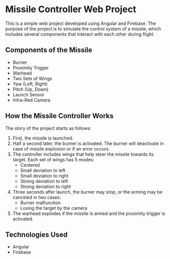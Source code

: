 <!DOCTYPE html>
<html lang="en">
<head>
  <meta charset="UTF-8">
  <meta name="viewport" content="width=device-width, initial-scale=1.0">
</head>
<body>
  <h1>Missile Controller Web Project</h1>

  <p>This is a simple web project developed using Angular and Firebase. The purpose of the project is to simulate the control system of a missile, which includes several components that interact with each other during flight.</p>

  <h2>Components of the Missile</h2>
  <ul>
    <li>Burner</li>
    <li>Proximity Trigger</li>
    <li>Warhead</li>
    <li>Two Sets of Wings</li>
    <li>Yaw (Left, Right)</li>
    <li>Pitch (Up, Down)</li>
    <li>Launch Sensor</li>
    <li>Infra-Red Camera</li>
  </ul>

  <h2>How the Missile Controller Works</h2>
  <p>The story of the project starts as follows:</p>
  <ol>
    <li>First, the missile is launched.</li>
    <li>Half a second later, the burner is activated. The burner will deactivate in case of missile explosion or if an error occurs.</li>
    <li>The controller includes wings that help steer the missile towards its target. Each set of wings has 5 modes:
      <ul>
        <li>Centered</li>
        <li>Small deviation to left</li>
        <li>Small deviation to right</li>
        <li>Strong deviation to left</li>
        <li>Strong deviation to right</li>
      </ul>
    </li>
    <li>Three seconds after launch, the burner may stop, or the arming may be canceled in two cases:
      <ul>
        <li>Burner malfunction</li>
        <li>Losing the target by the camera</li>
      </ul>
    </li>
    <li>The warhead explodes if the missile is armed and the proximity trigger is activated.</li>
  </ol>

  <h2>Technologies Used</h2>
  <ul>
    <li>Angular</li>
    <li>Firebase</li>
  </ul>
</body>
</html>

